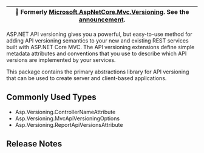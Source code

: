 ﻿| :mega: Formerly [Microsoft.AspNetCore.Mvc.Versioning](https://www.nuget.org/packages/Microsoft.AspNetCore.Mvc.Versioning/). See the [announcement](https://github.com/dotnet/aspnet-api-versioning/discussions/807). |
|-|

ASP.NET API versioning gives you a powerful, but easy-to-use method for adding API versioning semantics to your new
and existing REST services built with ASP.NET Core MVC. The API versioning extensions define simple metadata attributes
and conventions that you use to describe which API versions are implemented by your services.

This package contains the primary abstractions library for API versioning that can be used to create server and
client-based applications.

## Commonly Used Types

- Asp.Versioning.ControllerNameAttribute
- Asp.Versioning.MvcApiVersioningOptions
- Asp.Versioning.ReportApiVersionsAttribute

## Release Notes

